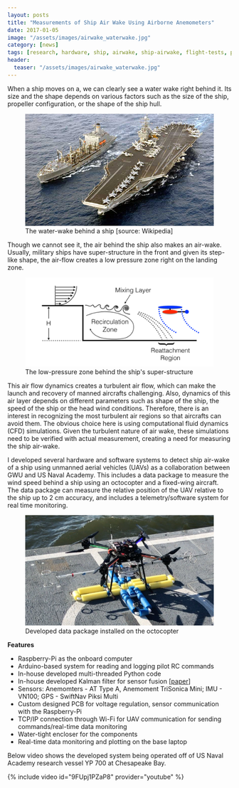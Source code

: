 ```yaml
---
layout: posts
title: "Measurements of Ship Air Wake Using Airborne Anemometers"
date: 2017-01-05
image: "/assets/images/airwake_waterwake.jpg"
category: [news]
tags: [research, hardware, ship, airwake, ship-airwake, flight-tests, projects]
header:
  teaser: "/assets/images/airwake_waterwake.jpg"
---
```


When a ship moves on a, we can clearly see a water wake right behind it.
Its size and the shape depends on various factors such as the size of the ship, propeller configuration, or the shape of the ship hull.

<figure>
    <img src="/assets/images/airwake_waterwake.jpg" alt="Water-wake behind a ship">
    <figcaption>The water-wake behind a ship [source: Wikipedia]</figcaption>
</figure>

Though we cannot see it, the air behind the ship also makes an air-wake.
Usually, military ships have super-structure in the front and given its step-like shape, the air-flow creates a low pressure zone right on the landing zone.

<figure>
    <img src="/assets/images/airwake_low_pressure_zone.png" alt="Low pressure zone over the landing pad">
    <figcaption>The low-pressure zone behind the ship's super-structure</figcaption>
</figure>

This air flow dynamics creates a turbulent air flow, which can make the launch and recovery of manned aircrafts challenging.
Also, dynamics of this air layer depends on different parameters such as shape of the ship, the speed of the ship or the head wind conditions.
Therefore, there is an interest in recognizing the most turbulent air regions so that aircrafts can avoid them.
The obvious choice here is using computational fluid dynamics (CFD) simulations.
Given the turbulent nature of air wake, these simulations need to be verified with actual measurement, creating a need for measuring the ship air-wake.

I developed several hardware and software systems to detect ship air-wake of a ship using unmanned aerial vehicles (UAVs) as a collaboration between GWU and US Naval Academy. 
This includes a data package to measure the wind speed behind a ship using an octocopter and a fixed-wing aircraft. 
The data package can measure the relative position of the UAV relative to the ship up to 2 cm accuracy, and includes a telemetry/software system for real time monitoring. 


<figure>
    <img src="/assets/images/airwake_data_package.png" alt="Data package">
    <figcaption>Developed data package installed on the octocopter</figcaption>
</figure>

**Features**
* Raspberry-Pi as the onboard computer
* Arduino-based system for reading and logging pilot RC commands
* In-house developed multi-threaded Python code
* In-house developed Kalman filter for sensor fusion [[paper](https://doi.org/10.2514/6.2019-2377)]
* Sensors: Anemomters - AT Type A, Anemoment TriSonica Mini; IMU - VN100; GPS - SwiftNav Piksi Multi
* Custom designed PCB for voltage regulation, sensor communication with the Raspberry-Pi
* TCP/IP connection through Wi-Fi for UAV communication for sending commands/real-time data monitoring
* Water-tight encloser for the components
* Real-time data monitoring and plotting on the base laptop

Below video shows the developed system being operated  off of US Naval Academy research vessel YP 700 at Chesapeake Bay.

{% include video id="9FUpj1PZaP8" provider="youtube" %}

<br>
<br>